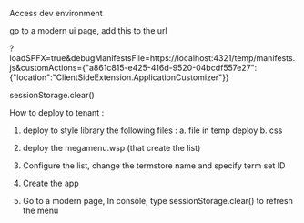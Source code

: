 Access dev environment

  go to a modern ui page,
  add this to the url

  ?loadSPFX=true&debugManifestsFile=https://localhost:4321/temp/manifests.js&customActions={"a861c815-e425-416d-9520-04bcdf557e27":{"location":"ClientSideExtension.ApplicationCustomizer"}}

  sessionStorage.clear()


How to deploy to tenant :

  1. deploy to style library the following files :
  a. file in temp deploy
  b. css

  2. deploy the megamenu.wsp (that create the list)
  3. Configure the list, change the termstore name and specify term set ID

  4. Create the app
  5. Go to a modern page, In console, type sessionStorage.clear() to refresh the menu
